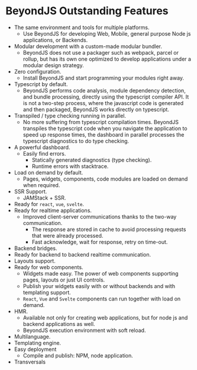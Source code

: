 # BeyondJS Outstanding Features

* The same environment and tools for multiple platforms.
    * Use BeyondJS for developing Web, Mobile, general purpose Node js applications, or Backends.
* Modular development with a custom-made modular bundler.
    * BeyondJS does not use a packager such as webpack, parcel or rollup, but has its own one optimized to develop
      applications under a modular design strategy.
* Zero configuration.
    * Install BeyondJS and start programming your modules right away.
* Typescript by default.
    * BeyondJS performs code analysis, module dependency detection, and bundle processing, directly using the typescript
      compiler API. It is not a two-step process, where the javascript code is generated and then packaged, BeyondJS
      works directly on typescript.
* Transpiled / type checking running in parallel.
    * No more suffering from typescript compilation times. BeyondJS transpiles the typescript code when you navigate the
      application to speed up response times, the dashboard in parallel processes the typescript diagnostics to do type
      checking.
* A powerful dashboard.
    * Easily find errors.
        * Statically generated diagnostics (type checking).
        * Runtime errors with stacktrace.
* Load on demand by default.
    * Pages, widgets, components, code modules are loaded on demand when required.
* SSR Support.
    * JAMStack + SSR.
* Ready for `react`, `vue`, `svelte`.
* Ready for realtime applications.
    * Improved client-server communications thanks to the two-way communication.
        * The response are stored in cache to avoid processing requests that were already processed.
        * Fast acknowledge, wait for response, retry on time-out.
* Backend bridges.
* Ready for backend to backend realtime communication.
* Layouts support.
* Ready for web components.
    * Widgets made easy. The power of web components supporting pages, layouts or just UI controls.
    * Publish your widgets easily with or without backends and with templating support.
    * `React`, `Vue` and `Svelte` components can run together with load on demand.
* HMR.
    * Available not only for creating web applications, but for node js and backend applications as well.
    * BeyondJS execution environment with soft reload.
* Multilanguage.
* Templating engine.
* Easy deployment
    * Compile and publish: NPM, node application.
* Transversals
